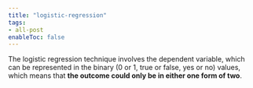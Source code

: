 ```yaml
---
title: "logistic-regression"
tags:
- all-post
enableToc: false
---
```


The logistic regression technique involves the dependent variable, which can be represented in the binary (0 or 1, true or false, yes or no) values, which means that **the outcome could only be in either one form of two**.

